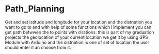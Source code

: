 # Path_Planning
Get and set latitude and longitude for your location and the distnation you want to go to and with help of some functions which i implement you can get path betwwen the to points with dirations. this is part of my graduation projects the geolocation of your current location we get it by using GPS Module with Arduino and the distnation is one of set of location the user should enter it an choose from it. 

